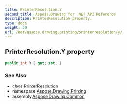 ```yaml
---
title: PrinterResolution.Y
second_title: Aspose.Drawing for .NET API Reference
description: PrinterResolution property. 
type: docs
weight: 30
url: /net/aspose.drawing.printing/printerresolution/y/
---
```

## PrinterResolution.Y property

```csharp
public int Y { get; set; }
```

### See Also

* class [PrinterResolution](../)
* namespace [Aspose.Drawing.Printing](../../printerresolution/)
* assembly [Aspose.Drawing.Common](../../../)


